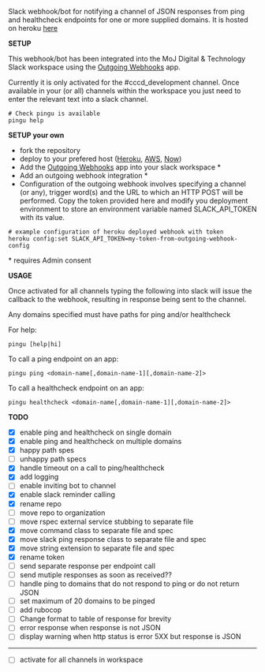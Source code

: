 Slack webhook/bot for notifying a channel of JSON responses from ping and healthcheck endpoints
for one or more supplied domains. It is hosted on heroku [here](https://slack-pingu.herokuapp.com/)

**SETUP**

This webhook/bot has been integrated into the MoJ Digital & Technology Slack workspace
using the [Outgoing Webhooks](https://api.slack.com/custom-integrations/outgoing-webhooks) app.

Currently it is only activated for the #cccd_development channel. Once available in your (or all) channels
within the workspace you just need to enter the relevant text into a slack channel.

```
# Check pingu is available
pingu help
```

**SETUP your own**

 - fork the repository
 - deploy to your prefered host ([Heroku](https://www.heroku.com/), [AWS](https://aws.amazon.com/), [Now](https://zeit.co/now))
 - Add the [Outgoing Webhooks](https://api.slack.com/custom-integrations/outgoing-webhooks) app into your slack workspace \*
 - Add an outgoing webhook integration \*
 - Configuration of the outgoing webhook involves specifying a channel (or any), trigger word(s) and the URL to which an HTTP POST will be performed. Copy the token provided here and modify you deployment environment to store an environment variable named SLACK_API_TOKEN with its value.

```
# example configuration of heroku deployed webhook with token
heroku config:set SLACK_API_TOKEN=my-token-from-outgoing-webhook-config
```

\* requires Admin consent

**USAGE**

Once activated for all channels typing the following into slack will
issue the callback to the webhook, resulting in response being sent
to the channel.

Any domains specified must have paths for ping and/or healthcheck

For help:

```
pingu [help|hi]
```

To call a ping endpoint on an app:
```
pingu ping <domain-name[,domain-name-1][,domain-name-2]>
```

To call a healthcheck endpoint on an app:
```
pingu healthcheck <domain-name[,domain-name-1][,domain-name-2]>
```

**TODO**

  - [X] enable ping and healthcheck on single domain
  - [X] enable ping and healthcheck on multiple domains
  - [X] happy path spes
  - [ ] unhappy path specs
  - [X] handle timeout on a call to ping/healthcheck
  - [X] add logging
  - [ ] enable inviting bot to channel
  - [X] enable slack reminder calling
  - [X] rename repo
  - [ ] move repo to organization
  - [ ] move rspec external service stubbing to separate file
  - [X] move command class to separate file and spec
  - [X] move slack ping response class to separate file and spec
  - [X] move string extension to separate file and spec
  - [X] rename token
  - [ ] send separate response per endpoint call
  - [ ] send mutiple responses as soon as received??
  - [ ] handle ping to domains that do not respond to ping or do not return JSON
  - [ ] set maximum of 20 domains to be pinged
  - [ ] add rubocop
  - [ ] Change format to table of response for brevity
  - [ ] error response when response is not JSON
  - [ ] display warning when http status is error 5XX but response is JSON
  --------------------------------------------------------------
  - [ ] activate for all channels in workspace

